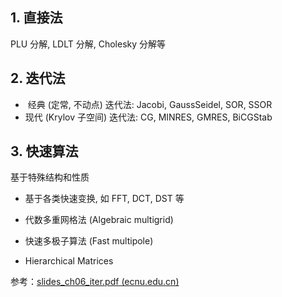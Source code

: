 ## 1. 直接法

PLU 分解, LDLT 分解, Cholesky 分解等



## 2. 迭代法

- ­ 经典 (定常, 不动点) 迭代法: Jacobi, Gauss­Seidel, SOR, SSOR
- 现代 (Krylov 子空间) 迭代法: CG, MINRES, GMRES, BiCGStab



## 3. 快速算法

基于特殊结构和性质

- 基于各类快速变换, 如 FFT, DCT, DST 等 ­ 

- 代数多重网格法 (Algebraic multigrid) ­ 
- 快速多极子算法 (Fast multipole)
- Hierarchical Matrices





参考：[slides_ch06_iter.pdf (ecnu.edu.cn)](http://math.ecnu.edu.cn/~jypan/Teaching/MatrixComp/slides_ch06_iter.pdf)